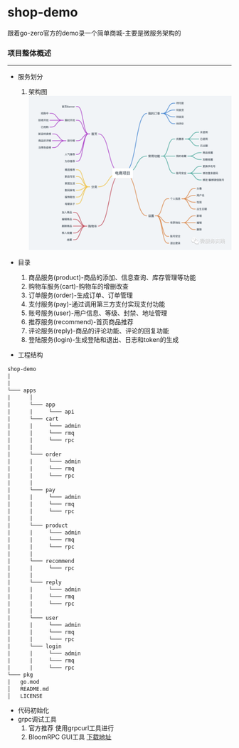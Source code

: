 # shop-demo
跟着go-zero官方的demo录一个简单商城-主要是微服务架构的

### 项目整体概述
****
 * 服务划分
   1. 架构图
     ![架构图.png](./shop.png)
     
 * 目录
    1. 商品服务(product)-商品的添加、信息查询、库存管理等功能
    2. 购物车服务(cart)-购物车的增删改查
    3. 订单服务(order)-生成订单、订单管理
    4. 支付服务(pay)-通过调用第三方支付实现支付功能
    5. 账号服务(user)-用户信息、等级、封禁、地址管理
    6. 推荐服务(recommend)-首页商品推荐
    7. 评论服务(reply)-商品的评论功能、评论的回复功能
    8. 登陆服务(login)-生成登陆和退出、日志和token的生成
 * 工程结构
```
shop-demo
|
|
└─── apps
|      │
|      └─── app
|      |     └─── api
|      └─── cart
|      |     └─── admin
|      |     └─── rmq
|      |     └─── rpc   
|      |
|      └─── order
|      |     └─── admin
|      |     └─── rmq
|      |     └─── rpc  
|      |
|      └─── pay
|      |     └─── admin
|      |     └─── rmq
|      |     └─── rpc  
|      |
|      └─── product
|      |     └─── admin
|      |     └─── rmq
|      |     └─── rpc  
|      |
|      └─── recommend
|      |     └─── rpc  
|      |
|      └─── reply
|      |     └─── admin
|      |     └─── rmq
|      |     └─── rpc  
|      |
|      └─── user
|      |     └─── admin
|      |     └─── rmq
|      |     └─── rpc        
|      └─── login
|      |     └─── admin
|      |     └─── rmq
|      |     └─── rpc 
└─── pkg
|   go.mod
│   README.md
│   LICENSE    

```

* 代码初始化
* grpc调试工具
    1. 官方推荐 使用grpcurl工具进行
    2. BloomRPC GUI工具 [下载地址](https://github.com/bloomrpc/bloomrpc)
